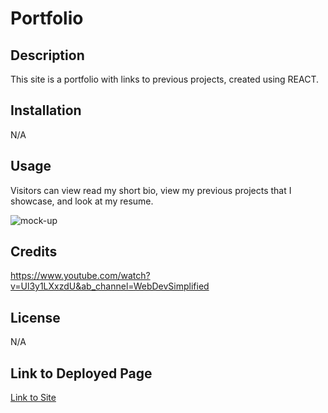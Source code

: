 # Portfolio

## Description
This site is a portfolio with links to previous projects, created using REACT.
## Installation
N/A

## Usage
Visitors can view read my short bio, view my previous projects that I showcase, and look at my resume.

![mock-up](mock-up.png)

## Credits
https://www.youtube.com/watch?v=Ul3y1LXxzdU&ab_channel=WebDevSimplified

## License
N/A

## Link to Deployed Page
[Link to Site](https://cgordon5025.github,io/Portfolio)